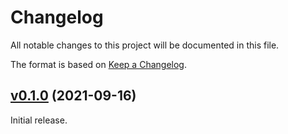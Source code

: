 # Changelog

All notable changes to this project will be documented in this file.

The format is based on [Keep a Changelog](https://keepachangelog.com/en/1.0.0/).

## [v0.1.0](https://github.com/elixir-nx/xla/tree/v0.1.0) (2021-09-16)

Initial release.
